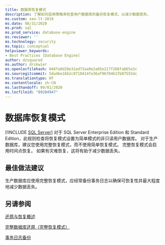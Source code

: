 ```yaml
---
title: 数据库恢复模式
description: 了解如何启用策略来检查用户数据库的备份恢复模式，以减少数据丢失。
ms.custom: seo-lt-2019
ms.date: 08/31/2020
ms.prod: sql
ms.prod_service: database-engine
ms.reviewer: ''
ms.technology: security
ms.topic: conceptual
helpviewer_keywords:
- Best Practices [Database Engine]
author: dzsquared
ms.author: drskwier
ms.openlocfilehash: 048fa8d28e32ad73aa9e2a85e217f268fa865a3c
ms.sourcegitcommit: 5da46e16b2c9710414fe36af9670461fb07555dc
ms.translationtype: HT
ms.contentlocale: zh-CN
ms.lasthandoff: 09/01/2020
ms.locfileid: "89284947"
---
```

# <a name="database-recovery-model"></a>数据库恢复模式
 [!INCLUDE [SQL Server](../../includes/applies-to-version/sqlserver.md)]
  对于 SQL Server Enterprise Edition 和 Standard Edition，此规则检查将恢复模式设置为简单模式的非只读用户数据库。 对于生产数据库，建议您使用完整恢复模式，而不使用简单恢复模式。 完整恢复模式会启用时间点恢复。 如果有灾难恢复，这将有助于减少数据丢失。
  
## <a name="best-practices-recommendations"></a>最佳做法建议  
 生产数据库应使用完整恢复模式，应经常备份事务日志以确保可恢复性并最大程度地减少数据丢失。
  
## <a name="see-also"></a>另请参阅 
  
 [还原与恢复概述](../backup-restore/restore-and-recovery-overview-sql-server.md)   
  
 [完整数据库还原（完整恢复模式）](../backup-restore/complete-database-restores-full-recovery-model.md)  

 [事务日志备份](../backup-restore/transaction-log-backups-sql-server.md)   
  

